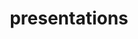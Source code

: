 ---
layout: page
title: presentations
nav: true
nav_order: 6
dropdown: true
children: 
    - title: International conferences
      permalink: /international/    
    - title: divider
    - title: Domestic conferences
      permalink: /domestic/
    - title: divider
    - title: Seminars
      permalink: /seminars/
---